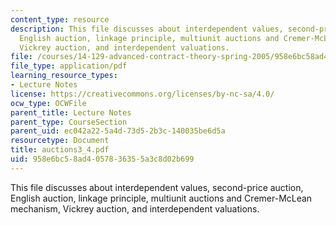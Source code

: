 ```yaml
---
content_type: resource
description: This file discusses about interdependent values, second-price auction,
  English auction, linkage principle, multiunit auctions and Cremer-McLean mechanism,
  Vickrey auction, and interdependent valuations.
file: /courses/14-129-advanced-contract-theory-spring-2005/958e6bc58ad4057836355a3c8d02b699_auctions3_4.pdf
file_type: application/pdf
learning_resource_types:
- Lecture Notes
license: https://creativecommons.org/licenses/by-nc-sa/4.0/
ocw_type: OCWFile
parent_title: Lecture Notes
parent_type: CourseSection
parent_uid: ec042a22-5a4d-73d5-2b3c-140035be6d5a
resourcetype: Document
title: auctions3_4.pdf
uid: 958e6bc5-8ad4-0578-3635-5a3c8d02b699
---
```

This file discusses about interdependent values, second-price auction, English auction, linkage principle, multiunit auctions and Cremer-McLean mechanism, Vickrey auction, and interdependent valuations.